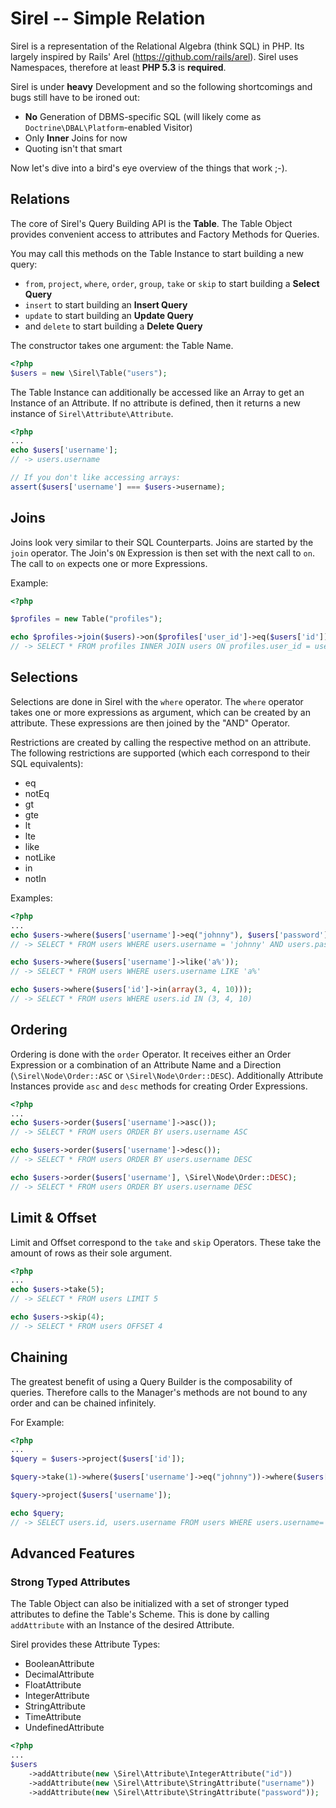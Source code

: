 Sirel -- Simple Relation
========================

Sirel is a representation of the Relational Algebra (think SQL) in PHP. Its largely inspired
by Rails' Arel (https://github.com/rails/arel). Sirel uses Namespaces, therefore at least **PHP 5.3** is **required**.

Sirel is under __heavy__ Development and so the following shortcomings and bugs
still have to be ironed out:

 * __No__ Generation of DBMS-specific SQL (will likely come as `Doctrine\DBAL\Platform`-enabled Visitor)
 * Only __Inner__ Joins for now
 * Quoting isn't that smart

Now let's dive into a bird's eye overview of the things that work ;-).

## Relations

The core of Sirel's Query Building API is the __Table__. The Table Object provides convenient
access to attributes and Factory Methods for Queries.

You may call this methods on the Table Instance to start building a new query:

 * `from`, `project`, `where`, `order`, `group`, `take` or `skip` to start building a __Select Query__
 * `insert` to start building an __Insert Query__
 * `update` to start building an __Update Query__
 * and `delete` to start building a __Delete Query__

The constructor takes one argument: the Table Name.

```php
<?php
$users = new \Sirel\Table("users");
```

The Table Instance can additionally be accessed like an Array to get an Instance of an Attribute.
If no attribute is defined, then it returns a new instance of `Sirel\Attribute\Attribute`.

```php
<?php
...
echo $users['username'];
// -> users.username

// If you don't like accessing arrays:
assert($users['username'] === $users->username);
```

## Joins

Joins look very similar to their SQL Counterparts. Joins are started by the `join` operator. The Join's
`ON` Expression is then set with the next call to `on`. The call to `on` expects one or more Expressions.

Example:

```php
<?php

$profiles = new Table("profiles");

echo $profiles->join($users)->on($profiles['user_id']->eq($users['id']));
// -> SELECT * FROM profiles INNER JOIN users ON profiles.user_id = users.id
```

## Selections

Selections are done in Sirel with the `where` operator. The `where`
operator takes one or more expressions as argument, which can be
created by an attribute. These expressions are then joined by the "AND" Operator.

Restrictions are created by calling the respective method on an attribute. The following
restrictions are supported (which each correspond to their SQL equivalents):

 * eq
 * notEq
 * gt
 * gte
 * lt
 * lte
 * like
 * notLike
 * in
 * notIn

Examples:

```php
<?php
...
echo $users->where($users['username']->eq("johnny"), $users['password']->eq('superSecretPass'));
// -> SELECT * FROM users WHERE users.username = 'johnny' AND users.password = 'superSecretPass'

echo $users->where($users['username']->like('a%'));
// -> SELECT * FROM users WHERE users.username LIKE 'a%'

echo $users->where($users['id']->in(array(3, 4, 10)));
// -> SELECT * FROM users WHERE users.id IN (3, 4, 10)
```

## Ordering

Ordering is done with the `order` Operator. It receives either an Order Expression
or a combination of an Attribute Name and a Direction (`\Sirel\Node\Order::ASC` or `\Sirel\Node\Order::DESC`).
Additionally Attribute Instances provide `asc` and `desc` methods for creating Order Expressions.

```php
<?php
...
echo $users->order($users['username']->asc());
// -> SELECT * FROM users ORDER BY users.username ASC

echo $users->order($users['username']->desc());
// -> SELECT * FROM users ORDER BY users.username DESC

echo $users->order($users['username'], \Sirel\Node\Order::DESC);
// -> SELECT * FROM users ORDER BY users.username DESC
```

## Limit & Offset

Limit and Offset correspond to the `take` and `skip` Operators. These take the amount of rows
as their sole argument.

```php
<?php
...
echo $users->take(5);
// -> SELECT * FROM users LIMIT 5

echo $users->skip(4);
// -> SELECT * FROM users OFFSET 4
```

## Chaining

The greatest benefit of using a Query Builder is the composability of queries. Therefore
calls to the Manager's methods are not bound to any order and can be chained infinitely.

For Example:

```php
<?php
...
$query = $users->project($users['id']);

$query->take(1)->where($users['username']->eq("johnny"))->where($users['password']->eq('foo'));

$query->project($users['username']);

echo $query;
// -> SELECT users.id, users.username FROM users WHERE users.username='johnny' AND users.password='foo' LIMIT 1
```

## Advanced Features

### Strong Typed Attributes

The Table Object can also be initialized with a set of stronger typed attributes to 
define the Table's Scheme.
This is done by calling `addAttribute` with an Instance of the desired Attribute. 

Sirel provides these Attribute Types:

 * BooleanAttribute
 * DecimalAttribute
 * FloatAttribute
 * IntegerAttribute
 * StringAttribute
 * TimeAttribute
 * UndefinedAttribute

```php
<?php
...
$users
    ->addAttribute(new \Sirel\Attribute\IntegerAttribute("id"))
    ->addAttribute(new \Sirel\Attribute\StringAttribute("username"))
    ->addAttribute(new \Sirel\Attribute\StringAttribute("password"));
```

